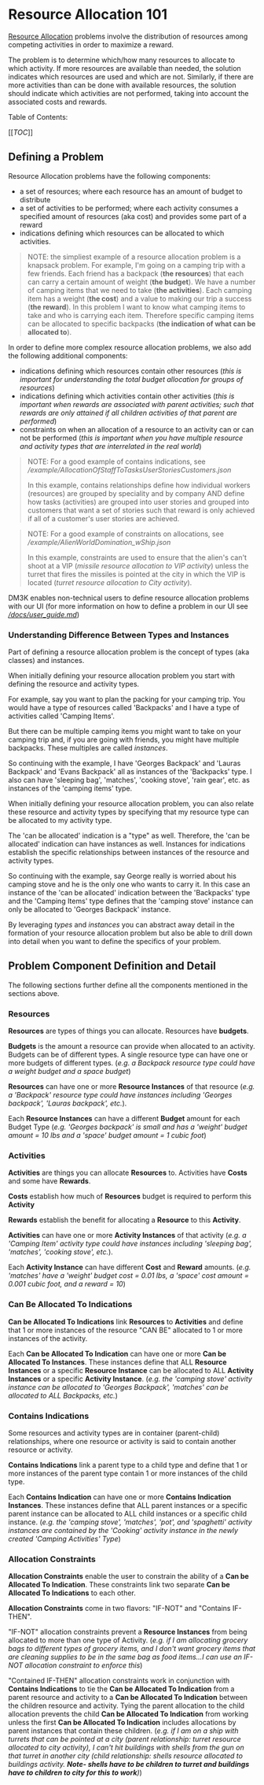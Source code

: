 # Resource Allocation 101 #

[Resource Allocation](https://www.britannica.com/topic/operations-research/Resource-allocation) problems involve the distribution of resources among competing activities in order to maximize a reward.

The problem is to determine which/how many resources to allocate to which activity.  If more resources are available than needed, the solution indicates which resources are used and which are not.  Similarly, if there are more activities than can be done with available resources, the solution should indicate which activities are not performed, taking into account the associated costs and rewards.

Table of Contents:

[[_TOC_]]

## Defining a Problem ##

Resource Allocation problems have the following components:

* a set of resources; where each resource has an amount of budget to distribute
* a set of activities to be performed; where each activity consumes a specified amount of resources (aka cost) and provides some part of a reward
* indications defining which resources can be allocated to which activities.

> NOTE: the simpliest example of a resource allocation problem is a knapsack problem.  For example, I'm going on a camping trip with a few friends.  Each friend has a backpack (**the resources**) that each can carry a certain amount of weight (**the budget**).  We have a number of camping items that we need to take (**the activities**).  Each camping item has a weight (**the cost**) and a value to making our trip a success (**the reward**). In this problem I want to know what camping items to take and who is carrying each item.  Therefore specific camping items can be allocated to specific backpacks (**the indication of what can be allocated to**).

In order to define more complex resource allocation problems, we also add the following additional components:

* indications defining which resources contain other resources (*this is important for understanding the total budget allocation for groups of resources*)
* indications defining which activities contain other activities (*this is important when rewards are associated with parent activities; such that rewards are only attained if all children activities of that parent are performed*)
* constraints on when an allocation of a resource to an activity can or can not be performed (*this is important when you have multiple resource and activity types that are interrelated in the real world*)

> NOTE: For a good example of contains indications, see */example/AllocationOfStaffToTasksUserStoriesCustomers.json* <p>  In this example, contains relationships define how individual workers (resources) are grouped by speciality and by company AND define how tasks (activities) are grouped into user stories and grouped into customers that want a set of stories such that reward is only achieved if all of a customer's user stories are achieved.

> NOTE: For a good example of constraints on allocations, see */example/AlienWorldDomination_wShip.json*  <p> In this example, constraints are used to ensure that the alien's can't shoot at a VIP (*missile resource allocation to VIP activity*) unless the turret that fires the missiles is pointed at the city in which the VIP is located (*turret resource allocation to City activity*).

DM3K enables non-technical users to define resource allocation problems with our UI (for more information on how to define a problem in our UI see [*/docs/user_guide.md*](/docs/user_guide.md))

### Understanding Difference Between Types and Instances ###

Part of defining a resource allocation problem is the concept of types (aka classes) and instances.

When initially defining your resource allocation problem you start with defining the resource and activity types.

For example, say you want to plan the packing for your camping trip. You would have a type of resources called 'Backpacks' and I have a type of activities called 'Camping Items'.  

But there can be multiple camping items you might want to take on your camping trip and, if you are going with friends, you might have multiple backpacks.  These multiples are called *instances*.

So continuing with the example, I have 'Georges Backpack' and 'Lauras Backpack' and 'Evans Backpack' all as instances of the 'Backpacks' type.  I also can have 'sleeping bag', 'matches', 'cooking stove', 'rain gear', etc. as instances of the 'camping items' type.

When initially defining your resource allocation problem, you can also relate these resource and activity types by specifying that my resource type can be allocated to my activity type.

The 'can be allocated' indication is a "type" as well.  Therefore, the 'can be allocated' indication can have instances as well.  Instances for indications establish the specific relationships between instances of the resource and activity types.

So continuing with the example, say George really is worried about his camping stove and he is the only one who wants to carry it.  In this case an instance of the 'can be allocated' indication between the 'Backpacks' type and the 'Camping Items' type defines that the 'camping stove' instance can only be allocated to 'Georges Backpack' instance.

By leveraging *types* and *instances* you can abstract away detail in the formation of your resource allocation problem but also be able to drill down into detail when you want to define the specifics of your problem.

## Problem Component Definition and Detail ##

The following sections further define all the components mentioned in the sections above.

### Resources ###

**Resources** are types of things you can allocate. Resources have **budgets**.

**Budgets** is the amount a resource can provide when allocated to an activity.  Budgets can be of different types.  A single resource type can have one or more budgets of different types. (*e.g. a Backpack resource type could have a weight budget and a space budget*)

**Resources** can have one or more **Resource Instances** of that resource (*e.g. a 'Backpack' resource type could have instances including 'Georges backpack', 'Lauras backpack', etc.*).  

Each **Resource Instances** can have a different **Budget** amount for each Budget Type (*e.g. 'Georges backpack' is small and has a 'weight' budget amount = 10 lbs and a 'space' budget amount = 1 cubic foot*)

### Activities ###

**Activities** are things you can allocate **Resources** to.  Activities have **Costs** and some have **Rewards**.

**Costs** establish how much of **Resources** budget is required to perform this **Activity**

**Rewards** establish the benefit for allocating a **Resource** to this **Activity**.

**Activities** can have one or more **Activity Instances** of that activity (*e.g. a 'Camping Item' activity type could have instances including 'sleeping bag', 'matches', 'cooking stove', etc.*).

Each **Activity Instance** can have different **Cost** and **Reward** amounts. (*e.g. 'matches' have a 'weight' budget cost = 0.01 lbs, a 'space' cost amount = 0.001 cubic foot, and a reward = 10*)

### Can Be Allocated To Indications ###

**Can be Allocated To Indications** link **Resources** to **Activities** and define that 1 or more instances of the resource "CAN BE" allocated to 1 or more instances of the activity.

Each **Can be Allocated To Indication** can have one or more **Can be Allocated To Instances**.  These instances define that ALL **Resource Instances** or a specific **Resource Instance** can be allocated to ALL **Activity Instances** or a specific **Activity Instance**.  (*e.g. the 'camping stove' activity instance can be allocated to 'Georges Backpack', 'matches' can be allocated to ALL Backpacks, etc.*)

### Contains Indications ###

Some resources and activity types are in container (parent-child) relationships, where one resource or activity is said to contain another resource or activity.

**Contains Indications** link a parent type to a child type and define that 1 or more instances of the parent type contain 1 or more instances of the child type.

Each **Contains Indication** can have one or more **Contains Indication Instances**.  These instances define that ALL parent instances or a specific parent instance can be allocated to ALL child instances or a specific child instance.  (*e.g. the 'camping stove', 'matches', 'pot', and 'spaghetti'  activity instances are contained by the 'Cooking' activity instance in the newly created 'Camping Activities' Type*)

### Allocation Constraints ###

**Allocation Constraints** enable the user to constrain the ability of a **Can be Allocated To Indication**.  These constraints link two separate **Can be Allocated To Indications** to each other.

**Allocation Constraints** come in two flavors: "IF-NOT" and "Contains IF-THEN".

"IF-NOT" allocation constraints prevent a **Resource Instances** from being allocated to more than one type of Activity.  (*e.g. if I am allocating grocery bags to different types of grocery items, and I don't want grocery items that are cleaning supplies to be in the same bag as food items...I can use an IF-NOT allocation constraint to enforce this*)

"Contained IF-THEN" allocation constraints work in conjunction with **Contains Indications** to tie the **Can be Allocated To Indication** from a parent resource and activity to a **Can be Allocated To Indication** between the children resource and activity.  Tying the parent allocation to the child allocation prevents the child **Can be Allocated To Indication** from working unless the first **Can be Allocated To Indication** includes allocations by parent instances that contain these children.  (*e.g. if I am on a ship with turrets that can be pointed at a city (parent relationship: turret resource allocated to city activity), I can't hit buildings with shells from the gun on that turret in another city (child relationship: shells resource allocated to buildings activity.  **Note- shells have to be children to turret and buildings have to children to city for this to work**)*)

